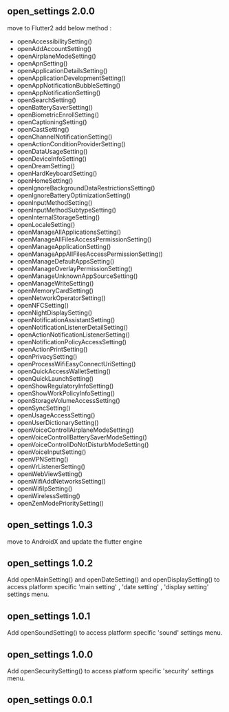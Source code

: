 ## open_settings 2.0.0
move to Flutter2
add below method :
- openAccessibilitySetting()
- openAddAccountSetting()
- openAirplaneModeSetting()
- openApnSetting()
- openApplicationDetailsSetting()
- openApplicationDevelopmentSetting()
- openAppNotificationBubbleSetting()
- openAppNotificationSetting()
- openSearchSetting()
- openBatterySaverSetting()
- openBiometricEnrollSetting()
- openCaptioningSetting()
- openCastSetting()
- openChannelNotificationSetting()
- openActionConditionProviderSetting()
- openDataUsageSetting()
- openDeviceInfoSetting()
- openDreamSetting()
- openHardKeyboardSetting()
- openHomeSetting()
- openIgnoreBackgroundDataRestrictionsSetting()
- openIgnoreBatteryOptimizationSetting()
- openInputMethodSetting()
- openInputMethodSubtypeSetting()
- openInternalStorageSetting()
- openLocaleSetting()
- openManageAllApplicationsSetting()
- openManageAllFilesAccessPermissionSetting()
- openManageApplicationSetting()
- openManageAppAllFilesAccessPermissionSetting()
- openManageDefaultAppsSetting()
- openManageOverlayPermissionSetting()
- openManageUnknownAppSourceSetting()
- openManageWriteSetting()
- openMemoryCardSetting()
- openNetworkOperatorSetting()
- openNFCSetting()
- openNightDisplaySetting()
- openNotificationAssistantSetting()
- openNotificationListenerDetailSetting()
- openActionNotificationListenerSetting()
- openNotificationPolicyAccessSetting()
- openActionPrintSetting()
- openPrivacySetting()
- openProcessWifiEasyConnectUriSetting()
- openQuickAccessWalletSetting()
- openQuickLaunchSetting()
- openShowRegulatoryInfoSetting()
- openShowWorkPolicyInfoSetting()
- openStorageVolumeAccessSetting()
- openSyncSetting()
- openUsageAccessSetting()
- openUserDictionarySetting()
- openVoiceControllAirplaneModeSetting()
- openVoiceControllBatterySaverModeSetting()
- openVoiceControllDoNotDisturbModeSetting()
- openVoiceInputSetting()
- openVPNSetting()
- openVrListenerSetting()
- openWebViewSetting()
- openWifiAddNetworksSetting()
- openWifiIpSetting()
- openWirelessSetting()
- openZenModePrioritySetting()

## open_settings 1.0.3
move to AndroidX and update the flutter engine

## open_settings 1.0.2
Add openMainSetting() and openDateSetting() and openDisplaySetting() to access platform specific 'main setting' , 'date setting' , 'display setting' settings menu.

## open_settings 1.0.1
Add openSoundSetting() to access platform specific 'sound' settings menu.

## open_settings 1.0.0
Add openSecuritySetting() to access platform specific 'security' settings menu.

## open_settings 0.0.1
